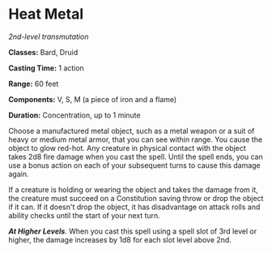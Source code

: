 # Heat Metal

*2nd-level transmutation*

**Classes:** Bard, Druid

**Casting Time:** 1 action

**Range:** 60 feet

**Components:** V, S, M (a piece of iron and a flame)

**Duration:** Concentration, up to 1 minute

Choose a manufactured metal object, such as a metal weapon or a suit of heavy or medium metal armor, that you can see within range. You cause the object to glow red-hot. Any creature in physical contact with the object takes 2d8 fire damage when you cast the spell. Until the spell ends, you can use a bonus action on each of your subsequent turns to cause this damage again.

If a creature is holding or wearing the object and takes the damage from it, the creature must succeed on a Constitution saving throw or drop the object if it can. If it doesn't drop the object, it has disadvantage on attack rolls and ability checks until the start of your next turn.

***At Higher Levels***. When you cast this spell using a spell slot of 3rd level or higher, the damage increases by 1d8 for each slot level above 2nd.
